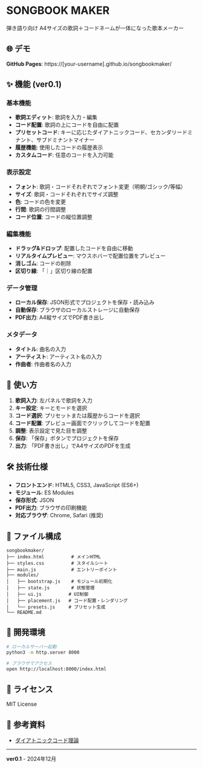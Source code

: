 # SONGBOOK MAKER

弾き語り向け A4サイズの歌詞＋コードネームが一体になった歌本メーカー

## 🌐 デモ

**GitHub Pages**: https://[your-username].github.io/songbookmaker/

## ✨ 機能 (ver0.1)

### 基本機能
- **歌詞エディット**: 歌詞を入力・編集
- **コード配置**: 歌詞の上にコードを自由に配置
- **プリセットコード**: キーに応じたダイアトニックコード、セカンダリードミナント、サブドミナントマイナー
- **履歴機能**: 使用したコードの履歴表示
- **カスタムコード**: 任意のコードを入力可能

### 表示設定
- **フォント**: 歌詞・コードそれぞれでフォント変更（明朝/ゴシック/等幅）
- **サイズ**: 歌詞・コードそれぞれでサイズ調整
- **色**: コードの色を変更
- **行間**: 歌詞の行間調整
- **コード位置**: コードの縦位置調整

### 編集機能
- **ドラッグ&ドロップ**: 配置したコードを自由に移動
- **リアルタイムプレビュー**: マウスホバーで配置位置をプレビュー
- **消しゴム**: コードの削除
- **区切り線**: 「｜」区切り線の配置

### データ管理
- **ローカル保存**: JSON形式でプロジェクトを保存・読み込み
- **自動保存**: ブラウザのローカルストレージに自動保存
- **PDF出力**: A4縦サイズでPDF書き出し

### メタデータ
- **タイトル**: 曲名の入力
- **アーティスト**: アーティスト名の入力
- **作曲者**: 作曲者名の入力

## 🚀 使い方

1. **歌詞入力**: 左パネルで歌詞を入力
2. **キー設定**: キーとモードを選択
3. **コード選択**: プリセットまたは履歴からコードを選択
4. **コード配置**: プレビュー画面でクリックしてコードを配置
5. **調整**: 表示設定で見た目を調整
6. **保存**: 「保存」ボタンでプロジェクトを保存
7. **出力**: 「PDF書き出し」でA4サイズのPDFを生成

## 🛠️ 技術仕様

- **フロントエンド**: HTML5, CSS3, JavaScript (ES6+)
- **モジュール**: ES Modules
- **保存形式**: JSON
- **PDF出力**: ブラウザの印刷機能
- **対応ブラウザ**: Chrome, Safari (推奨)

## 📁 ファイル構成

```
songbookmaker/
├── index.html          # メインHTML
├── styles.css          # スタイルシート
├── main.js             # エントリーポイント
├── modules/
│   ├── bootstrap.js    # モジュール初期化
│   ├── state.js        # 状態管理
│   ├── ui.js          # UI制御
│   ├── placement.js   # コード配置・レンダリング
│   └── presets.js     # プリセット生成
└── README.md
```

## 🔧 開発環境

```bash
# ローカルサーバー起動
python3 -m http.server 8000

# ブラウザでアクセス
open http://localhost:8000/index.html
```

## 📝 ライセンス

MIT License

## 🎵 参考資料

- [ダイアトニックコード理論](https://watanabejunya.com/diatonic-code/)

---

**ver0.1** - 2024年12月



